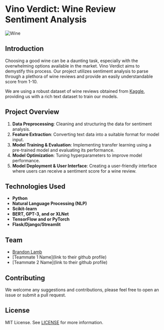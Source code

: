 # Vino Verdict: Wine Review Sentiment Analysis

![Wine](https://i.imgur.com/8s4h4iI.jpg)

## Introduction

Choosing a good wine can be a daunting task, especially with the overwhelming options available in the market. Vino Verdict aims to demystify this process. Our project utilizes sentiment analysis to parse through a plethora of wine reviews and provide an easily understandable score from 1-10.

We are using a robust dataset of wine reviews obtained from [Kaggle](https://www.kaggle.com/datasets/zynicide/wine-reviews), providing us with a rich text dataset to train our models.

## Project Overview

1. **Data Preprocessing**: Cleaning and structuring the data for sentiment analysis.
2. **Feature Extraction**: Converting text data into a suitable format for model input.
3. **Model Training & Evaluation**: Implementing transfer learning using a pre-trained model and evaluating its performance.
4. **Model Optimization**: Tuning hyperparameters to improve model performance.
5. **Model Deployment & User Interface**: Creating a user-friendly interface where users can receive a sentiment score for a wine review.

## Technologies Used

- **Python**
- **Natural Language Processing (NLP)**
- **Scikit-learn**
- **BERT, GPT-3, and or XLNet**
- **TensorFlow and or PyTorch**
- **Flask/Django/Streamlit**

## Team

- [Brandon Lamb](https://github.com/blamb888)
- [Teammate 1 Name](link to their github profile)
- [Teammate 2 Name](link to their github profile)

## Contributing

We welcome any suggestions and contributions, please feel free to open an issue or submit a pull request.

## License

MIT License. See [LICENSE](LICENSE) for more information.
